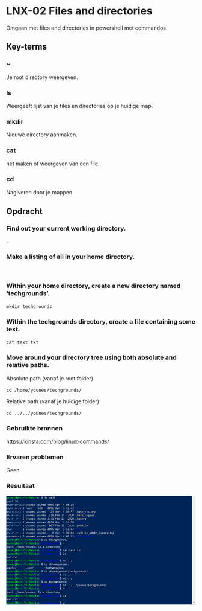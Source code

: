 # LNX-02 Files and directories  
Omgaan met files and directories in powershell met commandos.

## Key-terms

### ~  
Je root directory weergeven.  

### ls  
Weergeeft lijst van je files en directories op je huidige map. 

### mkdir  
Nieuwe directory aanmaken.  

### cat  
het maken of weergeven van een file.

### cd  
Nagiveren door je mappen.  

## Opdracht
### Find out your current working directory.  
```
~
```

### Make a listing of all   in your home directory.  
`` ``
### Within your home directory, create a new directory named ‘techgrounds’.  
```
mkdir techgrounds
```

### Within the techgrounds directory, create a file containing some text.  
```
cat text.txt
```

### Move around your directory tree using both absolute and relative paths.  
Absolute path (vanaf je root folder) 
```
cd /home/younes/techgrounds/  
```

Relative path (vanaf je huidige folder)
```
cd ../../younes/techgrounds/
```

### Gebruikte bronnen  
https://kinsta.com/blog/linux-commands/

### Ervaren problemen  
Geen

### Resultaat
![resultaat](/00_includes/LNX-02-resultaat.png "resultaat")
